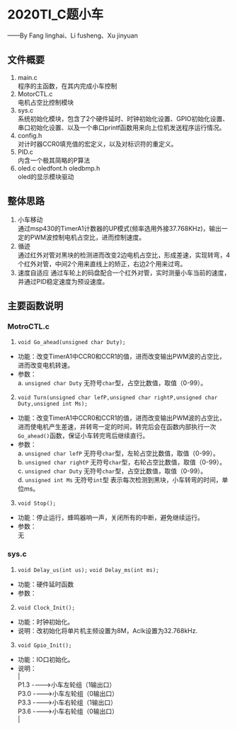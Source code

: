 # 2020TI_C题小车
——By Fang linghai、Li fusheng、Xu jinyuan
## 文件概要
1. main.c  
程序的主函数，在其内完成小车控制
2. MotorCTL.c  
电机占空比控制模块
3. sys.c  
系统初始化模块，包含了2个硬件延时、时钟初始化设置、GPIO初始化设置、串口初始化设置、以及一个串口printf函数用来向上位机发送程序运行情况。
4. config.h  
对计时器CCR0填充值的宏定义，以及对标识符的重定义。
5. PID.c  
内含一个极其简略的P算法
6. oled.c oledfont.h oledbmp.h  
oled的显示模块驱动
## 整体思路
1. 小车移动  
通过msp430的TimerA1计数器的UP模式(频率选用外接37.768KHz)，输出一定的PWM波控制电机占空比，进而控制速度。
2. 循迹  
通过红外对管对黑块的检测进而改变2边电机占空比，形成差速，实现转弯，4个红外对管，中间2个用来直线上的矫正，右边2个用来过弯。
3. 速度自适应
通过车轮上的码盘配合一个红外对管，实时测量小车当前的速度，并通过PID稳定速度为预设速度。
## 主要函数说明
### MotroCTL.c
1. `void Go_ahead(unsigned char Duty);`

* 功能：改变TimerA1中CCR0和CCR1的值，进而改变输出PWM波的占空比，进而改变电机转速。
* 参数：  
a. `unsigned char Duty` 无符号`char`型，占空比数值，取值（0-99）。
2. `void Turn(unsigned char lefP,unsigned char rightP,unsigned char Duty,unsigned int Ms);`

* 功能：改变TimerA1中CCR0和CCR1的值，进而改变输出PWM波的占空比，进而使电机产生差速，并转弯一定的时间，转完后会在函数内部执行一次`Go_ahead()`函数，保证小车转完弯后继续直行。
* 参数：  
a. `unsigned char lefP` 无符号`char`型，左轮占空比数值，取值（0-99）。  
b. `unsigned char rightP` 无符号`char`型，右轮占空比数值，取值（0-99）。  
c. `unsigned char Duty` 无符号`char`型，占空比数值，取值（0-99）。  
d. `unsigned int Ms` 无符号`int`型 表示每次检测到黑块，小车转弯的时间，单位ms。
3. `void Stop();`

* 功能：停止运行，蜂鸣器响一声，关闭所有的中断，避免继续运行。
* 参数：  
无
### sys.c
1. `void Delay_us(int us);`  `void Delay_ms(int ms);`  
* 功能：硬件延时函数
* 参数：  

2. `void Clock_Init();`  
* 功能：时钟初始化。
* 说明：改初始化将单片机主频设置为8M，Aclk设置为32.768kHz.
3. `void Gpio_Init();`  
* 功能：IO口初始化。
* 说明：  
|  
P1.3 ---->小车左轮组（1输出口）  
P3.0 ---->小车左轮组（0输出口）  
P3.3 ---->小车右轮组（1输出口）  
P3.6 ---->小车右轮组（0输出口）  
|  
